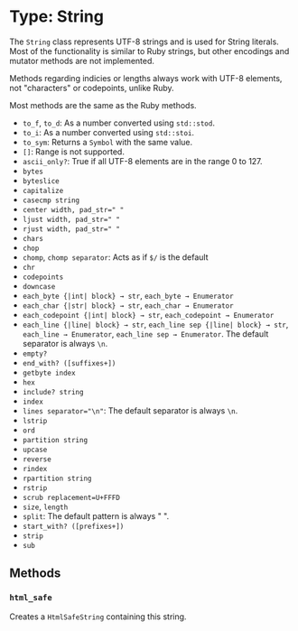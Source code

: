# Type: String

The `String` class represents UTF-8 strings and is used for String literals. Most of the functionality is similar to Ruby strings, but other encodings and mutator methods are not implemented.

Methods regarding indicies or lengths always work with UTF-8 elements, not "characters" or codepoints, unlike Ruby.

Most methods are the same as the Ruby methods.

   * `to_f`, `to_d`: As a number converted using `std::stod`.
   * `to_i`: As a number converted using `std::stoi`.
   * `to_sym`: Returns a `Symbol` with the same value.
   * `[]`: Range is not supported.
   * `ascii_only?`: True if all UTF-8 elements are in the range 0 to 127.
   * `bytes`
   * `byteslice`
   * `capitalize`
   * `casecmp string`
   * `center width, pad_str=" "`
   * `ljust width, pad_str=" "`
   * `rjust width, pad_str=" "`
   * `chars`
   * `chop`
   * `chomp`, `chomp separator`: Acts as if `$/` is the default
   * `chr`
   * `codepoints`
   * `downcase`
   * `each_byte {|int| block} → str`, `each_byte → Enumerator`
   * `each_char {|str| block} → str`, `each_char → Enumerator`
   * `each_codepoint {|int| block} → str`, `each_codepoint → Enumerator`
   * `each_line {|line| block} → str`, `each_line sep {|line| block} → str`,
     `each_line → Enumerator`, `each_line sep → Enumerator`.
     The default separator is always `\n`.
   * `empty?`
   * `end_with? ([suffixes+])`
   * `getbyte index`
   * `hex`
   * `include? string`
   * `index`
   * `lines separator="\n"`: The default separator is always `\n`.
   * `lstrip`
   * `ord`
   * `partition string`
   * `upcase`
   * `reverse`
   * `rindex`
   * `rpartition string`
   * `rstrip`
   * `scrub replacement=U+FFFD`
   * `size`, `length`
   * `split`: The default pattern is always " ".
   * `start_with? ([prefixes+])`
   * `strip`
   * `sub`

## Methods
### `html_safe`
Creates a `HtmlSafeString` containing this string.
